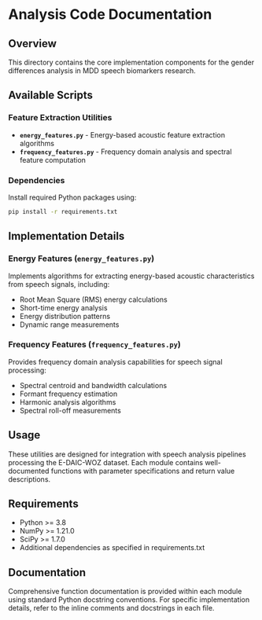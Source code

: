 # Analysis Code Documentation

## Overview

This directory contains the core implementation components for the gender differences analysis in MDD speech biomarkers research.

## Available Scripts

### Feature Extraction Utilities
- **`energy_features.py`** - Energy-based acoustic feature extraction algorithms
- **`frequency_features.py`** - Frequency domain analysis and spectral feature computation

### Dependencies
Install required Python packages using:
```bash
pip install -r requirements.txt
```

## Implementation Details

### Energy Features (`energy_features.py`)
Implements algorithms for extracting energy-based acoustic characteristics from speech signals, including:
- Root Mean Square (RMS) energy calculations
- Short-time energy analysis
- Energy distribution patterns
- Dynamic range measurements

### Frequency Features (`frequency_features.py`) 
Provides frequency domain analysis capabilities for speech signal processing:
- Spectral centroid and bandwidth calculations
- Formant frequency estimation
- Harmonic analysis algorithms
- Spectral roll-off measurements

## Usage

These utilities are designed for integration with speech analysis pipelines processing the E-DAIC-WOZ dataset. Each module contains well-documented functions with parameter specifications and return value descriptions.

## Requirements

- Python >= 3.8
- NumPy >= 1.21.0
- SciPy >= 1.7.0
- Additional dependencies as specified in requirements.txt

## Documentation

Comprehensive function documentation is provided within each module using standard Python docstring conventions. For specific implementation details, refer to the inline comments and docstrings in each file.
